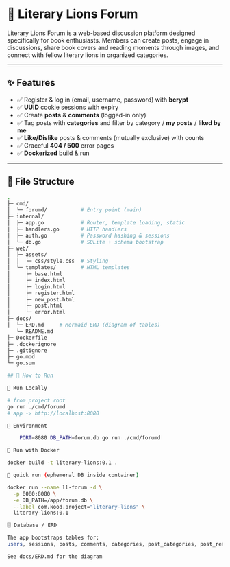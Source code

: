 # 🦁 Literary Lions Forum

Literary Lions Forum is a web-based discussion platform designed specifically for book enthusiasts. Members can create posts, engage in discussions, share book covers and reading moments through images, and connect with fellow literary lions in organized categories.

---

## ✨ Features

- ✅ Register & log in (email, username, password) with **bcrypt**
- ✅ **UUID** cookie sessions with expiry
- ✅ Create **posts** & **comments** (logged-in only)
- ✅ Tag posts with **categories** and filter by category / **my posts** / **liked by me**
- ✅ **Like/Dislike** posts & comments (mutually exclusive) with counts
- ✅ Graceful **404 / 500** error pages
- ✅ **Dockerized** build & run


---

## 📁 File Structure

```bash
.
├─ cmd/
│  └─ forumd/           # Entry point (main)
├─ internal/
│  ├─ app.go            # Router, template loading, static
│  ├─ handlers.go       # HTTP handlers
│  ├─ auth.go           # Password hashing & sessions
│  └─ db.go             # SQLite + schema bootstrap
├─ web/
│  ├─ assets/
│  │  └─ css/style.css  # Styling
│  └─ templates/        # HTML templates
│     ├─ base.html
│     ├─ index.html
│     ├─ login.html
│     ├─ register.html
│     ├─ new_post.html
│     ├─ post.html
│     └─ error.html
├─ docs/
│  └─ ERD.md     # Mermaid ERD (diagram of tables)
   └─ README.md           
├─ Dockerfile
├─ .dockerignore
├─ .gitignore
├─ go.mod
└─ go.sum

## 🚀 How to Run

🚀 Run Locally

# from project root
go run ./cmd/forumd
# app -> http://localhost:8080

🚀 Environment

    PORT=8080 DB_PATH=forum.db go run ./cmd/forumd

🐳 Run with Docker

docker build -t literary-lions:0.1 .

🐳 quick run (ephemeral DB inside container)

docker run --name ll-forum -d \
  -p 8080:8080 \
  -e DB_PATH=/app/forum.db \
  --label com.kood.project="literary-lions" \
  literary-lions:0.1

🗄️ Database / ERD  

The app bootstraps tables for:
users, sessions, posts, comments, categories, post_categories, post_reactions, comment_reactions.

See docs/ERD.md for the diagram

